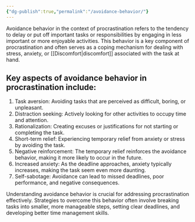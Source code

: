 ```yaml
---
{"dg-publish":true,"permalink":"/avoidance-behavior/"}
---
```


Avoidance behavior in the context of procrastination refers to the tendency to delay or put off important tasks or responsibilities by engaging in less important or more enjoyable activities. This behavior is a key component of procrastination and often serves as a coping mechanism for dealing with stress, anxiety, or [[Discomfort\|discomfort]] associated with the task at hand.

## Key aspects of avoidance behavior in procrastination include:

1. Task aversion: Avoiding tasks that are perceived as difficult, boring, or unpleasant.
2. Distraction seeking: Actively looking for other activities to occupy time and attention.
3. Rationalization: Creating excuses or justifications for not starting or completing the task.
4. Short-term relief: Experiencing temporary relief from anxiety or stress by avoiding the task.
5. Negative reinforcement: The temporary relief reinforces the avoidance behavior, making it more likely to occur in the future.
6. Increased anxiety: As the deadline approaches, anxiety typically increases, making the task seem even more daunting.
7. Self-sabotage: Avoidance can lead to missed deadlines, poor performance, and negative consequences.

Understanding avoidance behavior is crucial for addressing procrastination effectively. Strategies to overcome this behavior often involve breaking tasks into smaller, more manageable steps, setting clear deadlines, and developing better time management skills.